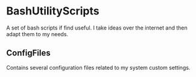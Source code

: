 # BashUtilityScripts
A set of bash scripts if find useful. I take ideas over the internet and then adapt them to my needs.

## ConfigFiles

Contains several configuration files related to my system custom settings.

